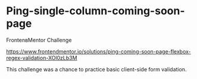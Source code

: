 # Ping-single-column-coming-soon-page
FrontenвMentor Challenge

https://www.frontendmentor.io/solutions/ping-coming-soon-page-flexbox-regex-validation-XOl0zLb3M

This challenge was a chance to practice basic client-side form validation.

